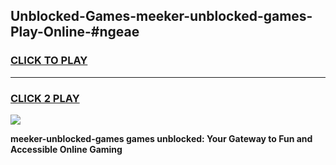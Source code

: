 
## Unblocked-Games-meeker-unblocked-games-Play-Online-#ngeae
<h3>
<a href="https://premium.freeplayer.one?title=meeker-unblocked-games&ref=27F">CLICK TO PLAY</a></h3>
<hr>

<h3>
<a href="https://premium.freeplayer.one?title=meeker-unblocked-games&ref=27F">CLICK 2 PLAY</a>
  
</h3>

<a href="https://premium.freeplayer.one?title=meeker-unblocked-games&ref=27F"><img src="https://clearcache.store/games.png"></a>


**meeker-unblocked-games games unblocked: Your Gateway to Fun and Accessible Online Gaming**

